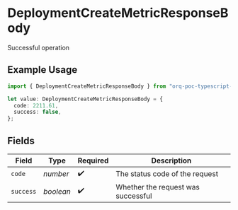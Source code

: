 # DeploymentCreateMetricResponseBody

Successful operation

## Example Usage

```typescript
import { DeploymentCreateMetricResponseBody } from "orq-poc-typescript-multi-env-version/models/operations";

let value: DeploymentCreateMetricResponseBody = {
  code: 2211.61,
  success: false,
};
```

## Fields

| Field                              | Type                               | Required                           | Description                        |
| ---------------------------------- | ---------------------------------- | ---------------------------------- | ---------------------------------- |
| `code`                             | *number*                           | :heavy_check_mark:                 | The status code of the request     |
| `success`                          | *boolean*                          | :heavy_check_mark:                 | Whether the request was successful |